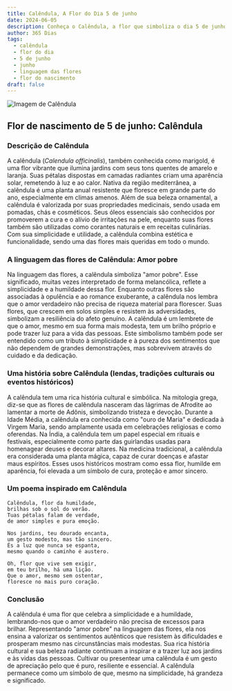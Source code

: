 ```yaml
---
title: Calêndula, A Flor do Dia 5 de junho
date: 2024-06-05
description: Conheça o Calêndula, a flor que simboliza o dia 5 de junho e seu significado 'Amor pobre'. Explore a beleza e o simbolismo desta flor encantadora.
author: 365 Dias
tags:
  - calêndula
  - flor do dia
  - 5 de junho
  - junho
  - linguagem das flores
  - flor do nascimento
draft: false
---
```


![Imagem de Calêndula](https://cdn.pixabay.com/photo/2023/03/07/18/56/marigold-7836281_1280.jpg#center)


## Flor de nascimento de 5 de junho: Calêndula

### Descrição de Calêndula

A calêndula (_Calendula officinalis_), também conhecida como marigold, é uma flor vibrante que ilumina jardins com seus tons quentes de amarelo e laranja. Suas pétalas dispostas em camadas radiantes criam uma aparência solar, remetendo à luz e ao calor. Nativa da região mediterrânea, a calêndula é uma planta anual resistente que floresce em grande parte do ano, especialmente em climas amenos. Além de sua beleza ornamental, a calêndula é valorizada por suas propriedades medicinais, sendo usada em pomadas, chás e cosméticos. Seus óleos essenciais são conhecidos por promoverem a cura e o alívio de irritações na pele, enquanto suas flores também são utilizadas como corantes naturais e em receitas culinárias. Com sua simplicidade e utilidade, a calêndula combina estética e funcionalidade, sendo uma das flores mais queridas em todo o mundo.

### A linguagem das flores de Calêndula: Amor pobre

Na linguagem das flores, a calêndula simboliza "amor pobre". Esse significado, muitas vezes interpretado de forma melancólica, reflete a simplicidade e a humildade dessa flor. Enquanto outras flores são associadas à opulência e ao romance exuberante, a calêndula nos lembra que o amor verdadeiro não precisa de riqueza material para florescer. Suas flores, que crescem em solos simples e resistem às adversidades, simbolizam a resiliência do afeto genuíno. A calêndula é um lembrete de que o amor, mesmo em sua forma mais modesta, tem um brilho próprio e pode trazer luz para a vida das pessoas. Este simbolismo também pode ser entendido como um tributo à simplicidade e à pureza dos sentimentos que não dependem de grandes demonstrações, mas sobrevivem através do cuidado e da dedicação.

### Uma história sobre Calêndula (lendas, tradições culturais ou eventos históricos)

A calêndula tem uma rica história cultural e simbólica. Na mitologia grega, diz-se que as flores de calêndula nasceram das lágrimas de Afrodite ao lamentar a morte de Adônis, simbolizando tristeza e devoção. Durante a Idade Média, a calêndula era conhecida como "ouro de Maria" e dedicada à Virgem Maria, sendo amplamente usada em celebrações religiosas e como oferendas. Na Índia, a calêndula tem um papel especial em rituais e festivais, especialmente como parte das guirlandas usadas para homenagear deuses e decorar altares. Na medicina tradicional, a calêndula era considerada uma planta mágica, capaz de curar doenças e afastar maus espíritos. Esses usos históricos mostram como essa flor, humilde em aparência, foi elevada a um símbolo de cura, proteção e amor sincero.

### Um poema inspirado em Calêndula

```
Calêndula, flor da humildade,  
brilhas sob o sol do verão.  
Tuas pétalas falam de verdade,  
de amor simples e pura emoção.  

Nos jardins, teu dourado encanta,  
um gesto modesto, mas tão sincero.  
És a luz que nunca se espanta,  
mesmo quando o caminho é austero.  

Oh, flor que vive sem exigir,  
em teu brilho, há uma lição.  
Que o amor, mesmo sem ostentar,  
floresce no mais puro coração.  
```

### Conclusão

A calêndula é uma flor que celebra a simplicidade e a humildade, lembrando-nos que o amor verdadeiro não precisa de excessos para brilhar. Representando "amor pobre" na linguagem das flores, ela nos ensina a valorizar os sentimentos autênticos que resistem às dificuldades e prosperam mesmo nas circunstâncias mais modestas. Sua rica história cultural e sua beleza radiante continuam a inspirar e a trazer luz aos jardins e às vidas das pessoas. Cultivar ou presentear uma calêndula é um gesto de apreciação pelo que é puro, resiliente e essencial. A calêndula permanece como um símbolo de que, mesmo na simplicidade, há grandeza e significado.
